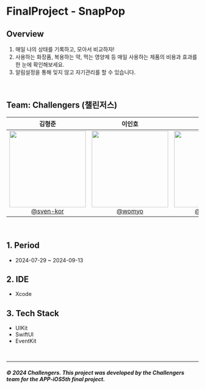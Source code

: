 #  FinalProject - SnapPop

## Overview 

1. 매일 나의 상태를 기록하고, 모아서 비교하자!
2. 사용하는 화장품, 복용하는 약, 먹는 영양제 등 매일 사용하는 제품의 비용과 효과를 한 눈에 확인해보세요.
3. 알림설정을 통해 잊지 않고 자기관리를 할 수 있습니다.

<br>

## Team: Challengers (챌린저스) 

<div align="center">

| **김형준** | **이인호** | **장예진** | **정종원** | **정희지** |
| :------: |  :------: | :------: | :------: | :------: |
| [<img src="https://avatars.githubusercontent.com/u/164502736?v=4" height=200 width=200> <br/> @sven-kor](https://github.com/sven-kor) | [<img src="https://avatars.githubusercontent.com/u/28581796?v=4" height=200 width=200> <br/> @womyo](https://github.com/womyo) | [<img src="https://avatars.githubusercontent.com/u/101628142?v=4" height=200 width=200> <br/> @yehjinjang](https://github.com/yehjinjang) | [<img src="https://avatars.githubusercontent.com/u/45623603?v=4" height=200 width=200> <br/> @jjwon2149](https://github.com/jjwon2149) | [<img src="https://avatars.githubusercontent.com/u/51356820?v=4" height=200 width=200> <br/> @Jeongheeji](https://github.com/Jeongheeji) | 

</div>

<br>

## 1. Period

- 2024-07-29 ~ 2024-09-13

## 2. IDE 

- Xcode

## 3. Tech Stack

- UIKit
- SwiftUI 
- EventKit 

<br> 


---------
##### © 2024 Challengers. This project was developed by the Challengers team for the APP-iOS5th final project.
